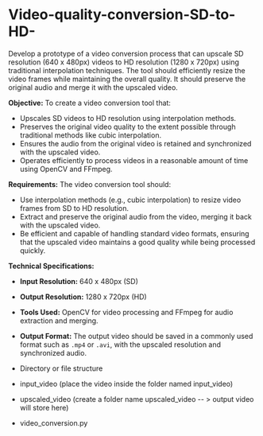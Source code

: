 # Video-quality-conversion-SD-to-HD-
Develop a prototype of a video conversion process that can upscale SD resolution (640 x 480px) videos to HD resolution (1280 x 720px) using traditional interpolation techniques. The tool should efficiently resize the video frames while maintaining the overall quality. It should preserve the original audio and merge it with the upscaled video.

**Objective:**
To create a video conversion tool that:
- Upscales SD videos to HD resolution using interpolation methods.
- Preserves the original video quality to the extent possible through traditional methods like cubic interpolation.
- Ensures the audio from the original video is retained and synchronized with the upscaled video.
- Operates efficiently to process videos in a reasonable amount of time using OpenCV and FFmpeg.

**Requirements:**
The video conversion tool should:
- Use interpolation methods (e.g., cubic interpolation) to resize video frames from SD to HD resolution.
- Extract and preserve the original audio from the video, merging it back with the upscaled video.
- Be efficient and capable of handling standard video formats, ensuring that the upscaled video maintains a good quality while being processed quickly.

**Technical Specifications:**
- **Input Resolution:** 640 x 480px (SD)
- **Output Resolution:** 1280 x 720px (HD)
- **Tools Used:** OpenCV for video processing and FFmpeg for audio extraction and merging.
- **Output Format:** The output video should be saved in a commonly used format such as `.mp4` or `.avi`, with the upscaled resolution and synchronized audio.

- Directory or file structure
- input_video (place the video inside the folder named input_video)
- upscaled_video (create a folder name upscaled_video -- > output video will store here)
- video_conversion.py
